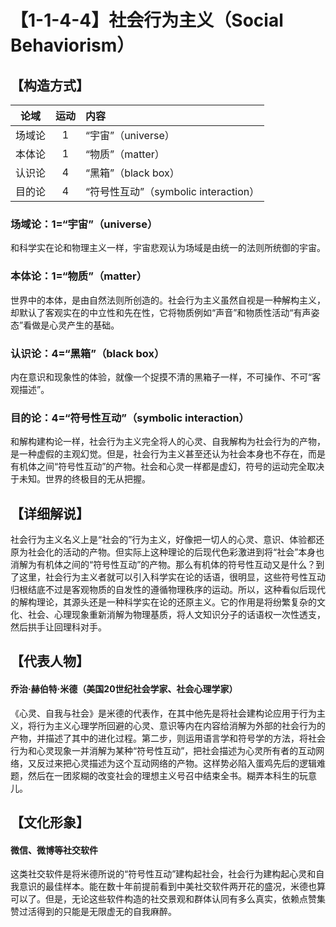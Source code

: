 # 【1-1-4-4】社会行为主义（Social Behaviorism）
## 【构造方式】
| 论域 | 运动           | 内容 |
|:----:|:----------------:|:-----|
| 场域论   | 1| “宇宙”（universe）   |
| 本体论   | 1|  “物质”（matter）  |
| 认识论   |4 |  “黑箱”（black box）  |
| 目的论   | 4|  “符号性互动”（symbolic interaction）  |

### 场域论：1=“宇宙”（universe）
和科学实在论和物理主义一样，宇宙悲观认为场域是由统一的法则所统御的宇宙。
### 本体论：1=“物质”（matter）
世界中的本体，是由自然法则所创造的。社会行为主义虽然自视是一种解构主义，却默认了客观实在的中立性和先在性，它将物质例如“声音”和物质性活动“有声姿态”看做是心灵产生的基础。
### 认识论：4=“黑箱”（black box）
内在意识和现象性的体验，就像一个捉摸不清的黑箱子一样，不可操作、不可“客观描述”。
### 目的论：4=“符号性互动”（symbolic interaction）
和解构建构论一样，社会行为主义完全将人的心灵、自我解构为社会行为的产物，是一种虚假的主观幻觉。但是，社会行为主义甚至还认为社会本身也不存在，而是有机体之间“符号性互动”的产物。社会和心灵一样都是虚幻，符号的运动完全取决于未知。世界的终极目的无从把握。

## 【详细解说】
社会行为主义名义上是“社会的”行为主义，好像把一切人的心灵、意识、体验都还原为社会化的活动的产物。但实际上这种理论的后现代色彩激进到将“社会”本身也消解为有机体之间的“符号性互动”的产物。那么有机体的符号性互动又是什么？到了这里，社会行为主义者就可以引入科学实在论的话语，很明显，这些符号性互动归根结底不过是客观物质的自发性的遵循物理秩序的运动。所以，这种看似后现代的解构理论，其源头还是一种科学实在论的还原主义。它的作用是将纷繁复杂的文化、社会、心理现象重新消解为物理基质，将人文知识分子的话语权一次性透支，然后拱手让回理科对手。
## 【代表人物】
#### 乔治·赫伯特·米德（美国20世纪社会学家、社会心理学家）
《心灵、自我与社会》是米德的代表作，在其中他先是将社会建构论应用于行为主义，将行为主义心理学所回避的心灵、意识等内在内容给消解为外部的社会行为的产物，并描述了其中的进化过程。第二步，则运用语言学和符号学的方法，将社会行为和心灵现象一并消解为某种“符号性互动”，把社会描述为心灵所有者的互动网络，又反过来把心灵描述为这个互动网络的产物。这样势必陷入蛋鸡先后的逻辑难题，然后在一团浆糊的改变社会的理想主义号召中结束全书。糊弄本科生的玩意儿。
## 【文化形象】
#### 微信、微博等社交软件
这类社交软件是将米德所说的“符号性互动”建构起社会，社会行为建构起心灵和自我意识的最佳样本。能在数十年前提前看到中美社交软件两开花的盛况，米德也算可以了。但是，无论这些软件构造的社交景观和群体认同有多么真实，依赖点赞集赞过活得到的只能是无限虚无的自我麻醉。

